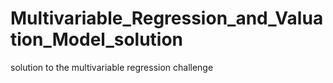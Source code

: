 # Multivariable_Regression_and_Valuation_Model_solution
solution to the multivariable regression challenge 

